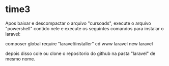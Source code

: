 # time3

Apos baixar e descompactar o arquivo "cursoads", execute o arquivo "powershell" contido nele e execute os seguintes comandos para instalar o laravel:

composer global require "laravel/installer"
cd www
laravel new laravel


depois disso cole ou clone o repositorio do github na pasta "laravel" de mesmo nome.
